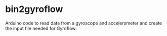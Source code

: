 # bin2gyroflow
Arduino code to read data from a gyroscope and accelerometer and create the input file needed for Gyroflow.
